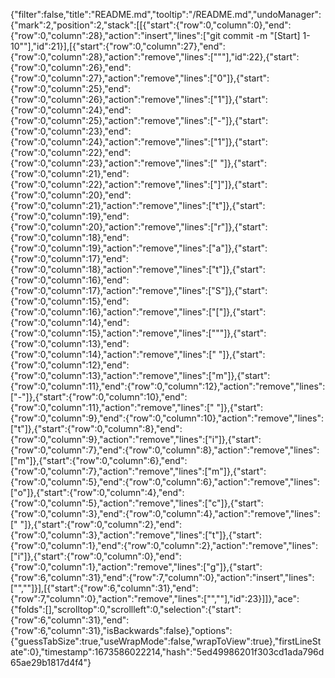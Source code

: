 {"filter":false,"title":"README.md","tooltip":"/README.md","undoManager":{"mark":2,"position":2,"stack":[[{"start":{"row":0,"column":0},"end":{"row":0,"column":28},"action":"insert","lines":["git commit -m \"[Start] 1-10\""],"id":21}],[{"start":{"row":0,"column":27},"end":{"row":0,"column":28},"action":"remove","lines":["\""],"id":22},{"start":{"row":0,"column":26},"end":{"row":0,"column":27},"action":"remove","lines":["0"]},{"start":{"row":0,"column":25},"end":{"row":0,"column":26},"action":"remove","lines":["1"]},{"start":{"row":0,"column":24},"end":{"row":0,"column":25},"action":"remove","lines":["-"]},{"start":{"row":0,"column":23},"end":{"row":0,"column":24},"action":"remove","lines":["1"]},{"start":{"row":0,"column":22},"end":{"row":0,"column":23},"action":"remove","lines":[" "]},{"start":{"row":0,"column":21},"end":{"row":0,"column":22},"action":"remove","lines":["]"]},{"start":{"row":0,"column":20},"end":{"row":0,"column":21},"action":"remove","lines":["t"]},{"start":{"row":0,"column":19},"end":{"row":0,"column":20},"action":"remove","lines":["r"]},{"start":{"row":0,"column":18},"end":{"row":0,"column":19},"action":"remove","lines":["a"]},{"start":{"row":0,"column":17},"end":{"row":0,"column":18},"action":"remove","lines":["t"]},{"start":{"row":0,"column":16},"end":{"row":0,"column":17},"action":"remove","lines":["S"]},{"start":{"row":0,"column":15},"end":{"row":0,"column":16},"action":"remove","lines":["["]},{"start":{"row":0,"column":14},"end":{"row":0,"column":15},"action":"remove","lines":["\""]},{"start":{"row":0,"column":13},"end":{"row":0,"column":14},"action":"remove","lines":[" "]},{"start":{"row":0,"column":12},"end":{"row":0,"column":13},"action":"remove","lines":["m"]},{"start":{"row":0,"column":11},"end":{"row":0,"column":12},"action":"remove","lines":["-"]},{"start":{"row":0,"column":10},"end":{"row":0,"column":11},"action":"remove","lines":[" "]},{"start":{"row":0,"column":9},"end":{"row":0,"column":10},"action":"remove","lines":["t"]},{"start":{"row":0,"column":8},"end":{"row":0,"column":9},"action":"remove","lines":["i"]},{"start":{"row":0,"column":7},"end":{"row":0,"column":8},"action":"remove","lines":["m"]},{"start":{"row":0,"column":6},"end":{"row":0,"column":7},"action":"remove","lines":["m"]},{"start":{"row":0,"column":5},"end":{"row":0,"column":6},"action":"remove","lines":["o"]},{"start":{"row":0,"column":4},"end":{"row":0,"column":5},"action":"remove","lines":["c"]},{"start":{"row":0,"column":3},"end":{"row":0,"column":4},"action":"remove","lines":[" "]},{"start":{"row":0,"column":2},"end":{"row":0,"column":3},"action":"remove","lines":["t"]},{"start":{"row":0,"column":1},"end":{"row":0,"column":2},"action":"remove","lines":["i"]},{"start":{"row":0,"column":0},"end":{"row":0,"column":1},"action":"remove","lines":["g"]},{"start":{"row":6,"column":31},"end":{"row":7,"column":0},"action":"insert","lines":["",""]}],[{"start":{"row":6,"column":31},"end":{"row":7,"column":0},"action":"remove","lines":["",""],"id":23}]]},"ace":{"folds":[],"scrolltop":0,"scrollleft":0,"selection":{"start":{"row":6,"column":31},"end":{"row":6,"column":31},"isBackwards":false},"options":{"guessTabSize":true,"useWrapMode":false,"wrapToView":true},"firstLineState":0},"timestamp":1673586022214,"hash":"5ed49986201f303cd1ada796d65ae29b1817d4f4"}